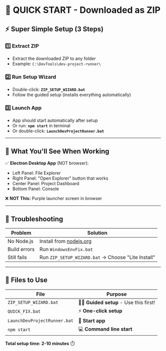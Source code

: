 # 🚀 QUICK START - Downloaded as ZIP

## ⚡ **Super Simple Setup (3 Steps)**

### 1️⃣ **Extract ZIP**
- Extract the downloaded ZIP to any folder
- Example: `C:\DevTools\dev-project-runner\`

### 2️⃣ **Run Setup Wizard**
- Double-click: **`ZIP_SETUP_WIZARD.bat`**
- Follow the guided setup (installs everything automatically)

### 3️⃣ **Launch App**
- App should start automatically after setup
- Or run: **`npm start`** in terminal
- Or double-click: **`LaunchDevProjectRunner.bat`**

---

## 🎯 **What You'll See When Working**

✅ **Electron Desktop App** (NOT browser):
- Left Panel: File Explorer 
- Right Panel: "Open Explorer" button that works
- Center Panel: Project Dashboard
- Bottom Panel: Console

❌ **NOT This:** Purple launcher screen in browser

---

## 🚨 **Troubleshooting**

| Problem | Solution |
|---------|----------|
| No Node.js | Install from [nodejs.org](https://nodejs.org) |
| Build errors | Run `WindowsEnvFix.bat` |
| Still fails | Run `ZIP_SETUP_WIZARD.bat` → Choose "Lite Install" |

---

## 📁 **Files to Use**

| File | Purpose |
|------|---------|
| `ZIP_SETUP_WIZARD.bat` | 🧙‍♂️ **Guided setup** - Use this first! |
| `QUICK_FIX.bat` | ⚡ **One-click setup** |
| `LaunchDevProjectRunner.bat` | 🚀 **Start app** |
| `npm start` | 💻 **Command line start** |

**Total setup time: 2-10 minutes** ⏱️